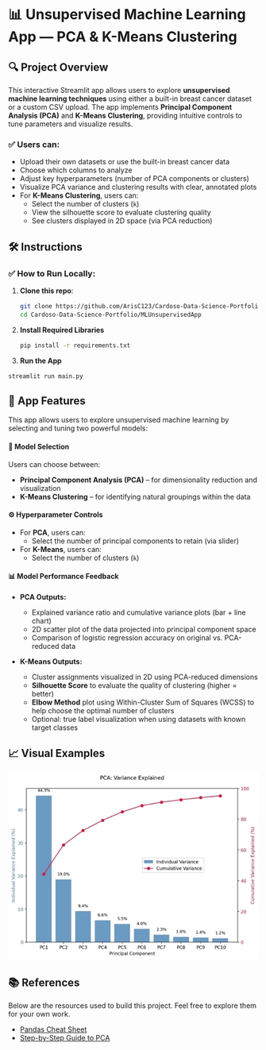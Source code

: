 # 📊 Unsupervised Machine Learning App — PCA & K-Means Clustering

## 🔍 Project Overview

This interactive Streamlit app allows users to explore **unsupervised machine learning techniques** using either a built-in breast cancer dataset or a custom CSV upload. The app implements **Principal Component Analysis (PCA)** and **K-Means Clustering**, providing intuitive controls to tune parameters and visualize results.

### ✅ Users can:
- Upload their own datasets or use the built-in breast cancer data
- Choose which columns to analyze
- Adjust key hyperparameters (number of PCA components or clusters)
- Visualize PCA variance and clustering results with clear, annotated plots
- For **K-Means Clustering**, users can:
  - Select the number of clusters (`k`)
  - View the silhouette score to evaluate clustering quality
  - See clusters displayed in 2D space (via PCA reduction)

## 🛠️ Instructions

### ✅ How to Run Locally:

1. **Clone this repo**:
   ```bash
   git clone https://github.com/ArisC123/Cardoso-Data-Science-Portfolio.git
   cd Cardoso-Data-Science-Portfolio/MLUnsupervisedApp
   
2. **Install Required Libraries**
   ```bash
   pip install -r requirements.txt
   
3.  **Run the App**
   ```bash
   streamlit run main.py
   ```

## 🧠 App Features

This app allows users to explore unsupervised machine learning by selecting and tuning two powerful models:

#### 🔀 Model Selection
Users can choose between:
- **Principal Component Analysis (PCA)** – for dimensionality reduction and visualization
- **K-Means Clustering** – for identifying natural groupings within the data

#### ⚙️ Hyperparameter Controls
- For **PCA**, users can:
  - Select the number of principal components to retain (via slider)
- For **K-Means**, users can:
  - Select the number of clusters (`k`)


#### 📊 Model Performance Feedback
- **PCA Outputs:**
  - Explained variance ratio and cumulative variance plots (bar + line chart)
  - 2D scatter plot of the data projected into principal component space
  - Comparison of logistic regression accuracy on original vs. PCA-reduced data

- **K-Means Outputs:**
  - Cluster assignments visualized in 2D using PCA-reduced dimensions
  - **Silhouette Score** to evaluate the quality of clustering (higher = better)
  - **Elbow Method** plot using Within-Cluster Sum of Squares (WCSS) to help choose the optimal number of clusters
  - Optional: true label visualization when using datasets with known target classes

## 📈 Visual Examples

![PCA Variance Explained Example](./Assets/img/pcaMedium.jpeg)
## 📚 References
Below are the resources used to build this project. Feel free to explore them for your own work.  

- [Pandas Cheat Sheet](https://pandas.pydata.org/Pandas_Cheat_Sheet.pdf)
- [Step-by-Step Guide to PCA](https://www.turing.com/kb/guide-to-principal-component-analysis)
